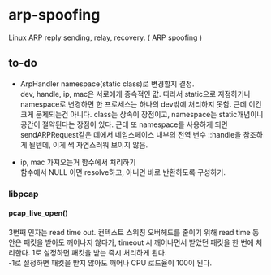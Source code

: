 # arp-spoofing
Linux ARP reply sending, relay, recovery. ( ARP spoofing )

## to-do
- ArpHandler namespace(static class)로 변경할지 결정. <br>
dev, handle, ip, mac은 서로에게 종속적인 값. 
따라서 static으로 지정하거나 namespace로 변경하면 한 프로세스는 하나의 dev밖에 처리하지 못함. 근데 이건 크게 문제되는건 아니다. 
class는 상속이 장점이고, namespace는 static개념이니 공간이 절약된다는 장점이 있다.
근데 또 namespace를 사용하게 되면 sendARPRequest같은 데에서 네임스페이스 내부의 전역 변수 ::handle을 참조하게 될텐데, 이게 썩 자연스러워 보이지 않음. 

- ip, mac 가져오는거 함수에서 처리하기 <br>
함수에서 NULL 이면 resolve하고, 아니면 바로 반환하도록 구성하기. 

### libpcap
#### pcap_live_open()
3번째 인자는 read time out. 
컨텍스트 스위칭 오버헤드를 줄이기 위해 read time 동안은 패킷을 받아도 깨어나지 않다가, 
timeout 시 깨어나면서 받았던 패킷을 한 번에 처리한다. 
1로 설정하면 패킷을 받는 즉시 처리하게 된다.  
-1로 설정하면 패킷을 받지 않아도 깨어나 CPU 로드율이 100이 된다. 
